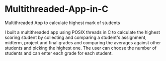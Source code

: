 # Multithreaded-App-in-C
Multithreaded App to calculate highest mark of students

I built a multithreaded app using POSIX threads in C to calculate the highest scoring student by collecting and comparing a student's assignment, midterm, project and final grades and comparing the averages against other students and picking the highest one. The user can choose the number of students and can enter each grade for each student.

